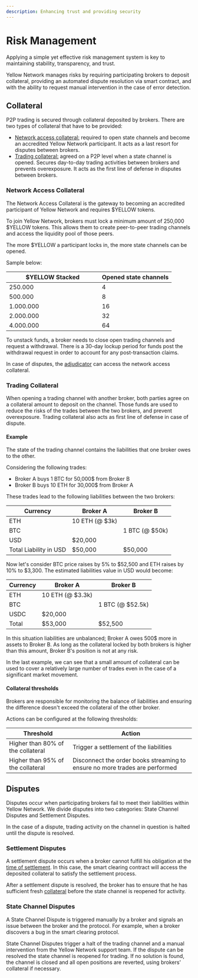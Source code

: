 ```yaml
---
description: Enhancing trust and providing security
---
```


# Risk Management

Applying a simple yet effective risk management system is key to maintaining stability, transparency, and trust.&#x20;

Yellow Network manages risks by requiring participating brokers to deposit collateral, providing an automated dispute resolution via smart contract, and with the ability to request manual intervention in the case of error detection.&#x20;

## Collateral

P2P trading is secured through collateral deposited by brokers. There are two types of collateral that have to be provided:

* [Network access collateral:](risk-management.md#network-access-collateral) required to open state channels and become an accredited Yellow Network participant. It acts as a last resort for disputes between brokers.&#x20;
* [Trading collateral:](risk-management.md#trading-collateral) agreed on a P2P level when a state channel is opened. Secures day-to-day trading activities between brokers and prevents overexposure. It acts as the first line of defense in disputes between brokers.&#x20;

### Network Access Collateral

The Network Access Collateral is the gateway to becoming an accredited participant of Yellow Network and requires $YELLOW tokens.&#x20;

To join Yellow Network, brokers must lock a minimum amount of 250,000 $YELLOW tokens. This allows them to create peer-to-peer trading channels and access the liquidity pool of those peers.

The more $YELLOW a participant locks in, the more state channels can be opened.&#x20;

Sample below:&#x20;

<table><thead><tr><th width="236">$YELLOW Stacked</th><th>Opened state channels</th></tr></thead><tbody><tr><td>250.000</td><td>4</td></tr><tr><td>500.000</td><td>8</td></tr><tr><td>1.000.000</td><td>16</td></tr><tr><td>2.000.000</td><td>32</td></tr><tr><td>4.000.000</td><td>64</td></tr></tbody></table>

To unstack funds, a broker needs to close open trading channels and request a withdrawal. There is a 30-day lockup period for funds post the withdrawal request in order to account for any post-transaction claims.

In case of disputes, the [adjudicator](smart-clearing-protocol.md#adjudicator-smart-contract) can access the network access collateral.

### Trading Collateral

When opening a trading channel with another broker,  both parties agree on a collateral amount to deposit on the channel. Those funds are used to reduce the risks of the trades between the two brokers, and prevent overexposure. Trading collateral also acts as first line of defense in case of dispute.&#x20;

#### Example

The state of the trading channel contains the liabilities that one broker owes to the other.

Considering the following trades:

* Broker A buys 1 BTC for 50,000$ from Broker B
* Broker B buys 10 ETH for 30,000$ from Broker A

These trades lead to the following liabilities between the two brokers:&#x20;

| Currency               | Broker A       | Broker B       |
| ---------------------- | -------------- | -------------- |
| ETH                    | 10 ETH (@ $3k) |                |
| BTC                    |                | 1 BTC (@ $50k) |
| USD                    | $20,000        |                |
| Total Liability in USD | $50,000        | $50,000        |

Now let's consider BTC price raises by 5% to $52,500 and ETH raises by 10% to $3,300. The estimated liabilities value in USD would become:

| Currency | Broker A         | Broker B         |
| -------- | ---------------- | ---------------- |
| ETH      | 10 ETH (@ $3.3k) |                  |
| BTC      |                  | 1 BTC (@ $52.5k) |
| USDC     | $20,000          |                  |
| Total    | $53,000          | $52,500          |

In this situation liabilities are unbalanced; Broker A owes 500$ more in assets to Broker B. As long as the collateral locked by both brokers is higher than this amount, Broker B's position is not at any risk.

In the last example, we can see that a small amount of collateral can be used to cover a relatively large number of trades even in the case of a significant market movement.

#### Collateral thresholds

Brokers are responsible for monitoring the balance of liabilities and ensuring the difference doesn't exceed the collateral of the other broker.

Actions can be configured at the following thresholds:

| Threshold                         | Action                                                                      |
| --------------------------------- | --------------------------------------------------------------------------- |
| Higher than 80% of the collateral | Trigger a settlement of the liabilities                                     |
| Higher than 95% of the collateral | Disconnect the order books streaming to ensure no more trades are performed |

## Disputes

Disputes occur when participating brokers fail to meet their liabilities within Yellow Network. We divide disputes into two categories: State Channel Disputes and Settlement Disputes.&#x20;

In the case of a dispute, trading activity on the channel in question is halted until the dispute is resolved.&#x20;

### Settlement Disputes

A settlement dispute occurs when a broker cannot fulfill his obligation at the [time of settlement](smart-clearing-protocol.md#settlement-trigger). In this case, the smart clearing contract will access the deposited collateral to satisfy the settlement process.

After a settlement dispute is resolved, the broker has to ensure that he has sufficient fresh [collateral](risk-management.md#collateral) before the state channel is reopened for activity.&#x20;

### State Channel Disputes

A State Channel Dispute is triggered manually by a broker and signals an issue between the broker and the protocol. For example, when a broker discovers a bug in the smart clearing protocol.&#x20;

State Channel Disputes trigger a halt of the trading channel and a manual intervention from the Yellow Network support team. If the dispute can be resolved the state channel is reopened for trading. If no solution is found, the channel is closed and all open positions are reverted, using brokers' collateral if necessary.&#x20;
